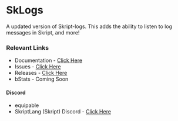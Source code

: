 # SkLogs
A updated version of Skript-logs. This adds the ability to listen to log messages in Skript, and more!

### Relevant Links
- Documentation - [Click Here](https://skripthub.net/docs/?addon=skript-logs)
- Issues - [Click Here](https://github.com/EquipableMC/SkLogs/issues)
- Releases - [Click Here](https://github.com/EquipableMC/SkLogs/releases)
- bStats - Coming Soon

#### Discord
- equipable
- SkriptLang (Skript) Discord - [Click Here](https://discord.gg/skript)
